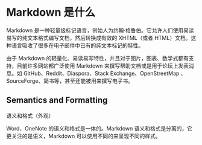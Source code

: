 # Markdown 是什么

Markdown 是一种轻量级标记语言，创始人为约翰·格鲁伯。它允许人们使用易读易写的纯文本格式编写文档，然后转换成有效的 XHTML（或者 HTML）文档。这种语言吸收了很多在电子邮件中已有的纯文本标记的特性。

由于 Markdown 的轻量化、易读易写特性，并且对于图片，图表、数学式都有支持，目前许多网站都广泛使用 Markdown 来撰写帮助文档或是用于论坛上发表消息。如 GitHub、Reddit、Diaspora、Stack Exchange、OpenStreetMap 、SourceForge、简书等，甚至还能被用来撰写电子书。

## Semantics and Formatting

语义和格式（外观）

Word、OneNote 的语义和格式是一体的。Markdown 语义和格式是分离的，它更关注的是语义，Markdown 可以使用不同的来呈现不同的样式。
